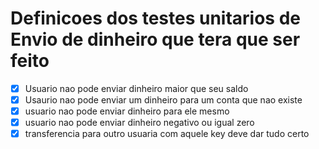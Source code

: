 # Definicoes dos testes unitarios de Envio de dinheiro que tera que ser feito 

- [x]  Usuario nao pode enviar dinheiro maior que seu saldo
- [x] Usaurio nao pode enviar um dinheiro para um conta que nao existe
- [x] usuario nao pode enviar dinheiro para ele mesmo
- [x] usuario nao pode enviar dinheiro negativo ou igual zero
- [x] transferencia para outro usuaria com aquele key deve dar tudo certo